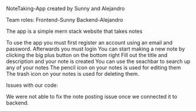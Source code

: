 NoteTaking-App created by Sunny and Alejandro


Team roles: 
Frontend-Sunny
Backend-Alejandro


The app is a simple mern stack website that takes notes

To use the app you must first register an account using an email and password.
Afterwards you must login
You can start making a new note by clicking the big plus button on the bottom right
Fill out the title and description and your note is created
You can use the seachbar to search up any of your notes
The pencil icon on your notes is used for editing them
The trash icon on your notes is used for deleting them.


Issues with our code:

We were not able to fix the note posting issue once we connected it to backend.

